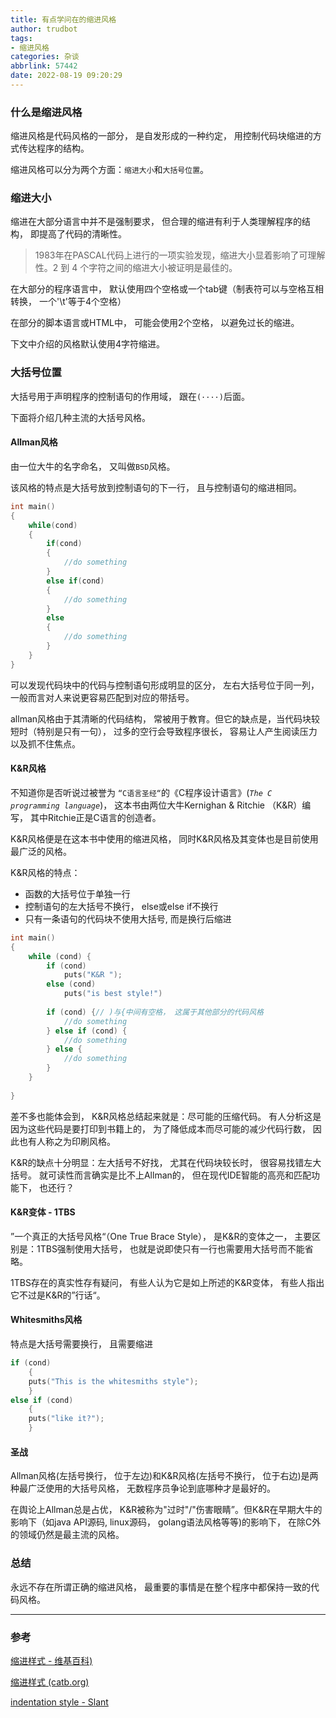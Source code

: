 ```yaml
---
title: 有点学问在的缩进风格
author: trudbot
tags: 
- 缩进风格
categories: 杂谈
abbrlink: 57442
date: 2022-08-19 09:20:29
---
```


### 什么是缩进风格

缩进风格是代码风格的一部分， 是自发形成的一种约定， 用控制代码块缩进的方式传达程序的结构。

缩进风格可以分为两个方面：`缩进大小`和`大括号位置`。

### 缩进大小

缩进在大部分语言中并不是强制要求， 但合理的缩进有利于人类理解程序的结构， 即提高了代码的清晰性。

> 1983年在PASCAL代码上进行的一项实验发现，缩进大小显着影响了可理解性。2 到 4 个字符之间的缩进大小被证明是最佳的。

在大部分的程序语言中， 默认使用四个空格或一个tab键（制表符可以与空格互相转换， 一个'\t'等于4个空格）

<!--more-->

在部分的脚本语言或HTML中， 可能会使用2个空格， 以避免过长的缩进。

下文中介绍的风格默认使用4字符缩进。

### 大括号位置

大括号用于声明程序的控制语句的作用域， 跟在`(····)`后面。

下面将介绍几种主流的大括号风格。

#### Allman风格

由一位大牛的名字命名， 又叫做`BSD`风格。

该风格的特点是大括号放到控制语句的下一行， 且与控制语句的缩进相同。

```c
int main()
{
	while(cond)
	{
		if(cond)
		{
			//do something
		}
		else if(cond)
		{
			//do something
		}
		else
		{
			//do something
		}
	}
}
```

可以发现代码块中的代码与控制语句形成明显的区分， 左右大括号位于同一列， 一般而言对人来说更容易匹配到对应的带括号。

allman风格由于其清晰的代码结构， 常被用于教育。但它的缺点是，当代码块较短时（特别是只有一句），  过多的空行会导致程序很长， 容易让人产生阅读压力以及抓不住焦点。

#### K&R风格

不知道你是否听说过被誉为 `“C语言圣经“`的《C程序设计语言》(*`The C programming language`*)， 这本书由两位大牛Kernighan & Ritchie （K&R）编写， 其中Ritchie正是C语言的创造者。

K&R风格便是在这本书中使用的缩进风格， 同时K&R风格及其变体也是目前使用最广泛的风格。

K&R风格的特点：

* 函数的大括号位于单独一行
* 控制语句的左大括号不换行， else或else if不换行
* 只有一条语句的代码块不使用大括号, 而是换行后缩进

```c
int main()
{
	while (cond) {
		if (cond) 
			puts("K&R ");
		else (cond)
			puts("is best style!")
		
		if (cond) {// )与{中间有空格， 这属于其他部分的代码风格
			//do something
		} else if (cond) {
			//do something
		} else {
			//do something
		}
	}
	
}
```

差不多也能体会到， K&R风格总结起来就是：尽可能的压缩代码。 有人分析这是因为这些代码是要打印到书籍上的， 为了降低成本而尽可能的减少代码行数， 因此也有人称之为印刷风格。

K&R的缺点十分明显：左大括号不好找， 尤其在代码块较长时， 很容易找错左大括号。 就可读性而言确实是比不上Allman的， 但在现代IDE智能的高亮和匹配功能下， 也还行？

#### K&R变体 - 1TBS

”一个真正的大括号风格“（One True Brace Style）， 是K&R的变体之一， 主要区别是：1TBS强制使用大括号， 也就是说即使只有一行也需要用大括号而不能省略。

1TBS存在的真实性存有疑问， 有些人认为它是如上所述的K&R变体， 有些人指出它不过是K&R的”行话“。

#### Whitesmiths风格

特点是大括号需要换行， 且需要缩进

```c
if (cond)
	{
	puts("This is the whitesmiths style");
	}
else if (cond)
	{
	puts("like it?");
	}
```

#### 圣战

Allman风格(左括号换行， 位于左边)和K&R风格(左括号不换行， 位于右边)是两种最广泛使用的大括号风格， 无数程序员争论到底哪种才是最好的。

在舆论上Allman总是占优， K&R被称为"过时"/"伤害眼睛”。但K&R在早期大牛的影响下（如java API源码, linux源码， golang语法风格等等)的影响下， 在除C外的领域仍然是最主流的风格。

### 总结

永远不存在所谓正确的缩进风格， 最重要的事情是在整个程序中都保持一致的代码风格。

---

### 参考

[缩进样式 - 维基百科)](https://en.wikipedia.org/wiki/Indentation_style#cite_note-catb.org-7)

[缩进样式 (catb.org)](http://catb.org/jargon/html/I/indent-style.html)

[indentation style - Slant](https://www.slant.co/topics/2478/~best-indentation-style-in-c)
